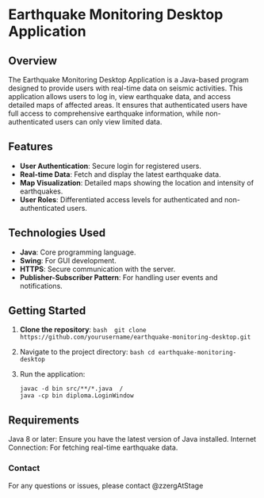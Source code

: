 # Earthquake Monitoring Desktop Application

## Overview

The Earthquake Monitoring Desktop Application is a Java-based program designed to provide users with real-time data on seismic activities. This application allows users to log in, view earthquake data, and access detailed maps of affected areas. It ensures that authenticated users have full access to comprehensive earthquake information, while non-authenticated users can only view limited data.

## Features

- **User Authentication**: Secure login for registered users.
- **Real-time Data**: Fetch and display the latest earthquake data.
- **Map Visualization**: Detailed maps showing the location and intensity of earthquakes.
- **User Roles**: Differentiated access levels for authenticated and non-authenticated users.

## Technologies Used

- **Java**: Core programming language.
- **Swing**: For GUI development.
- **HTTPS**: Secure communication with the server.
- **Publisher-Subscriber Pattern**: For handling user events and notifications.

## Getting Started

1. **Clone the repository**:
   ```bash  git clone https://github.com/yourusername/earthquake-monitoring-desktop.git ```

2. Navigate to the project directory:
  ```bash cd earthquake-monitoring-desktop```

3. Run the application:
   ```
   javac -d bin src/**/*.java  /
   java -cp bin diploma.LoginWindow  
   ```

## Requirements
Java 8 or later: Ensure you have the latest version of Java installed.
Internet Connection: For fetching real-time earthquake data.
### Contact
For any questions or issues, please contact @zzergAtStage
